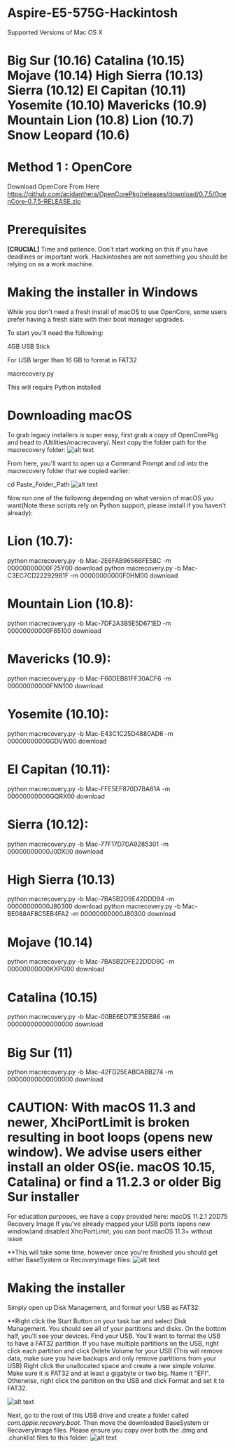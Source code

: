 # Aspire-E5-575G-Hackintosh
Supported Versions of Mac OS X
# Big Sur (10.16)  Catalina (10.15)  Mojave (10.14)  High Sierra (10.13)  Sierra (10.12)  El Capitan (10.11)  Yosemite (10.10)  Mavericks (10.9)  Mountain Lion (10.8)  Lion (10.7)  Snow Leopard (10.6)



# Method 1 : OpenCore
Download OpenCore From Here
https://github.com/acidanthera/OpenCorePkg/releases/download/0.7.5/OpenCore-0.7.5-RELEASE.zip

# Prerequisites
**[CRUCIAL]** Time and patience.
Don't start working on this if you have deadlines or important work. Hackintoshes are not something you should be relying on as a work machine.
# Making the installer in Windows
While you don't need a fresh install of macOS to use OpenCore, some users prefer having a fresh slate with their boot manager upgrades.

To start you'll need the following:

4GB USB Stick

For USB larger than 16 GB to format in FAT32

macrecovery.py

This will require Python installed

# Downloading macOS
To grab legacy installers is super easy, first grab a copy of OpenCorePkg and head to /Utilities/macrecovery/. Next copy the folder path for the macrecovery folder:
![alt text](https://dortania.github.io/OpenCore-Install-Guide/assets/img/file-path.0aea4278.png)

From here, you'll want to open up a Command Prompt and cd into the macrecovery folder that we copied earlier:

cd Paste_Folder_Path
![alt text](https://cdn.glitch.me/6fd3928f-90f0-4238-b2b3-592896d694fd%2FZrzut%20ekranu%202021-11-12%20223518.png?v=1636752942996)


Now run one of the following depending on what version of macOS you want(Note these scripts rely on Python support, please install if you haven't already):

# Lion (10.7):
python macrecovery.py -b Mac-2E6FAB96566FE58C -m 00000000000F25Y00 download
python macrecovery.py -b Mac-C3EC7CD22292981F -m 00000000000F0HM00 download

# Mountain Lion (10.8):
python macrecovery.py -b Mac-7DF2A3B5E5D671ED -m 00000000000F65100 download

# Mavericks (10.9):
python macrecovery.py -b Mac-F60DEB81FF30ACF6 -m 00000000000FNN100 download

# Yosemite (10.10):
python macrecovery.py -b Mac-E43C1C25D4880AD6 -m 00000000000GDVW00 download

# El Capitan (10.11):
python macrecovery.py -b Mac-FFE5EF870D7BA81A -m 00000000000GQRX00 download

# Sierra (10.12):
python macrecovery.py -b Mac-77F17D7DA9285301 -m 00000000000J0DX00 download

# High Sierra (10.13)
python macrecovery.py -b Mac-7BA5B2D9E42DDD94 -m 00000000000J80300 download
python macrecovery.py -b Mac-BE088AF8C5EB4FA2 -m 00000000000J80300 download

# Mojave (10.14)
python macrecovery.py -b Mac-7BA5B2DFE22DDD8C -m 00000000000KXPG00 download

# Catalina (10.15)
python macrecovery.py -b Mac-00BE6ED71E35EB86 -m 00000000000000000 download

# Big Sur (11)
python macrecovery.py -b Mac-42FD25EABCABB274 -m 00000000000000000 download

# CAUTION: With macOS 11.3 and newer, XhciPortLimit is broken resulting in boot loops (opens new window). We advise users either install an older OS(ie. macOS 10.15, Catalina) or find a 11.2.3 or older Big Sur installer
For education purposes, we have a copy provided here: macOS 11.2.1 20D75 Recovery Image
If you've already mapped your USB ports (opens new window)and disabled XhciPortLimit, you can boot macOS 11.3+ without issue


**This will take some time, however once you're finished you should get either BaseSystem or RecoveryImage files:
![alt text](https://cdn.glitch.me/6fd3928f-90f0-4238-b2b3-592896d694fd%2Fokay.png?v=1636753692841)

# Making the installer

Simply open up Disk Management, and format your USB as FAT32:

**Right click the Start Button on your task bar and select Disk Management.
You should see all of your partitions and disks. On the bottom half, you'll see your devices. Find your USB.
You'll want to format the USB to have a FAT32 partition.
If you have multiple partitions on the USB, right click each partition and click Delete Volume for your USB (This will remove data, make sure you have backups and only remove partitions from your USB)
Right click the unallocated space and create a new simple volume. Make sure it is FAT32 and at least a gigabyte or two big. Name it "EFI".
Otherwise, right click the partition on the USB and click Format and set it to FAT32.

![alt text](https://dortania.github.io/OpenCore-Install-Guide/assets/img/DiskManagement.aac12f25.jpg)

Next, go to the root of this USB drive and create a folder called *com.apple.recovery.boot.* Then move the downloaded BaseSystem or RecoveryImage files. Please ensure you copy over both the .dmg and .chunklist files to this folder:
![alt text](https://dortania.github.io/OpenCore-Install-Guide/assets/img/com-recovery.805dc41f.png)
